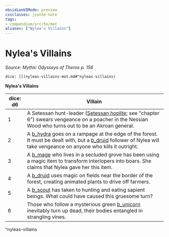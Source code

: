 ```yaml
---
obsidianUIMode: preview
cssclasses: json5e-note
tags:
- compendium/src/5e/mot
aliases: ["Nylea's Villains"]
---
```

# Nylea's Villains
*Source: Mythic Odysseys of Theros p. 156* 

`dice: [](nyleas-villains-mot.md#^nyleas-villains)`

**Nylea's Villains**

| dice: d6 | Villain |
|----------|---------|
| 1 | A Setessan hunt-leader ([Setessan hoplite](b_setessan-hoplite-mot.md); see "chapter 6") swears vengeance on a poacher in the Nessian Wood who turns out to be an Akroan general. |
| 2 | A [b_hydra](b_hydra.md) goes on a rampage at the edge of the forest. It must be dealt with, but a [b_druid](b_druid.md) follower of Nylea will take vengeance on anyone who kills it outright. |
| 3 | A [b_mage](b_mage.md) who lives in a secluded grove has been using a magic item to transform interlopers into boars. She claims that Nylea gave her this item. |
| 4 | A [b_druid](b_druid.md) uses magic on fields near the border of the forest, creating animated plants to drive off farmers. |
| 5 | A [b_scout](b_scout.md) has taken to hunting and eating sapient beings. What could have caused this gruesome turn? |
| 6 | Those who follow a mysterious green [b_unicorn](2.%20GM%20Tools/5eTools%20Compendium%20&%20Rules/z_compendium/bestiary/celestial/b_unicorn.md) inevitably turn up dead, their bodies entangled in strangling vines. |
^nyleas-villains